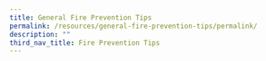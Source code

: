 ```yaml
---
title: General Fire Prevention Tips
permalink: /resources/general-fire-prevention-tips/permalink/
description: ""
third_nav_title: Fire Prevention Tips
---
```

